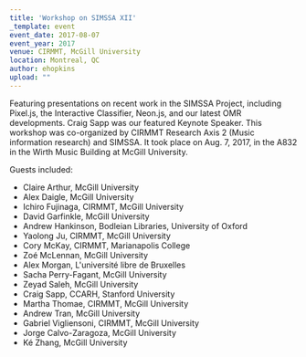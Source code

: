 ```yaml
---
title: 'Workshop on SIMSSA XII'
_template: event
event_date: 2017-08-07
event_year: 2017
venue: CIRMMT, McGill University
location: Montreal, QC
author: ehopkins
upload: ""
---
```

Featuring presentations on recent work in the SIMSSA Project, including Pixel.js, the Interactive Classifier, Neon.js, and our latest OMR developments. Craig Sapp was our featured Keynote Speaker. This workshop was co-organized by CIRMMT Research Axis 2 (Music information research) and SIMSSA. It took place on Aug. 7, 2017, in the A832 in the Wirth Music Building at McGill University.

Guests included:

- Claire Arthur, McGill University
- Alex Daigle, McGill University
- Ichiro Fujinaga, CIRMMT, McGill University
- David Garfinkle, McGill University
- Andrew Hankinson, Bodleian Libraries, University of Oxford
- Yaolong Ju, CIRMMT, McGill University
- Cory McKay, CIRMMT, Marianapolis College
- Zoé McLennan, McGill University
- Alex Morgan, L'université libre de Bruxelles
- Sacha Perry-Fagant, McGill University
- Zeyad Saleh, McGill University
- Craig Sapp, CCARH, Stanford University
- Martha Thomae, CIRMMT, McGill University
- Andrew Tran, McGill University
- Gabriel Vigliensoni, CIRMMT, McGill University
- Jorge Calvo-Zaragoza, McGill University
- Ké Zhang, McGill University
